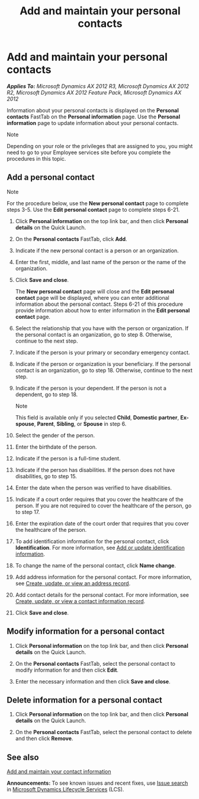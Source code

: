 ﻿---
title: Add and maintain your personal contacts
TOCTitle: Add and maintain your personal contacts
ms:assetid: 534116ba-9056-443d-856e-183aeb8a418e
ms:mtpsurl: https://technet.microsoft.com/en-us/library/Hh271534(v=AX.60)
ms:contentKeyID: 36384166
ms.date: 04/18/2014
mtps_version: v=AX.60
f1_keywords:
- HcmEPMyEmployeePersonalContactInfo
- HcmEPPersonalContactCreate
- HcmEPPersonalContactEdit
- HcmEPPersonalContactInfo
---

# Add and maintain your personal contacts 


_**Applies To:** Microsoft Dynamics AX 2012 R3, Microsoft Dynamics AX 2012 R2, Microsoft Dynamics AX 2012 Feature Pack, Microsoft Dynamics AX 2012_

Information about your personal contacts is displayed on the **Personal contacts** FastTab on the **Personal information** page. Use the **Personal information** page to update information about your personal contacts.


> [!NOTE]
> <P>Depending on your role or the privileges that are assigned to you, you might need to go to your Employee services site before you complete the procedures in this topic.</P>



## Add a personal contact


> [!NOTE]
> <P>For the procedure below, use the <STRONG>New personal contact</STRONG> page to complete steps 3-5. Use the <STRONG>Edit personal contact</STRONG> page to complete steps 6-21.</P>



1.  Click **Personal information** on the top link bar, and then click **Personal details** on the Quick Launch.

2.  On the **Personal contacts** FastTab, click **Add**.

3.  Indicate if the new personal contact is a person or an organization.

4.  Enter the first, middle, and last name of the person or the name of the organization.

5.  Click **Save and close**.
    
    The **New personal contact** page will close and the **Edit personal contact** page will be displayed, where you can enter additional information about the personal contact. Steps 6-21 of this procedure provide information about how to enter information in the **Edit personal contact** page.

6.  Select the relationship that you have with the person or organization. If the personal contact is an organization, go to step 8. Otherwise, continue to the next step.

7.  Indicate if the person is your primary or secondary emergency contact.

8.  Indicate if the person or organization is your beneficiary. If the personal contact is an organization, go to step 18. Otherwise, continue to the next step.

9.  Indicate if the person is your dependent. If the person is not a dependent, go to step 18.
    

    > [!NOTE]
    > <P>This field is available only if you selected <STRONG>Child</STRONG>, <STRONG>Domestic partner</STRONG>, <STRONG>Ex-spouse</STRONG>, <STRONG>Parent</STRONG>, <STRONG>Sibling</STRONG>, or <STRONG>Spouse</STRONG> in step 6.</P>



10. Select the gender of the person.

11. Enter the birthdate of the person.

12. Indicate if the person is a full-time student.

13. Indicate if the person has disabilities. If the person does not have disabilities, go to step 15.

14. Enter the date when the person was verified to have disabilities.

15. Indicate if a court order requires that you cover the healthcare of the person. If you are not required to cover the healthcare of the person, go to step 17.

16. Enter the expiration date of the court order that requires that you cover the healthcare of the person.

17. To add identification information for the personal contact, click **Identification**. For more information, see [Add or update identification information](add-or-update-identification-information.md).

18. To change the name of the personal contact, click **Name change**.

19. Add address information for the personal contact. For more information, see [Create, update, or view an address record](create-update-or-view-an-address-record.md).

20. Add contact details for the personal contact. For more information, see [Create, update, or view a contact information record](create-update-or-view-a-contact-information-record.md).

21. Click **Save and close**.

## Modify information for a personal contact

1.  Click **Personal information** on the top link bar, and then click **Personal details** on the Quick Launch.

2.  On the **Personal contacts** FastTab, select the personal contact to modify information for and then click **Edit**.

3.  Enter the necessary information and then click **Save and close**.

## Delete information for a personal contact

1.  Click **Personal information** on the top link bar, and then click **Personal details** on the Quick Launch.

2.  On the **Personal contacts** FastTab, select the personal contact to delete and then click **Remove**.

## See also

[Add and maintain your contact information](add-and-maintain-your-contact-information.md)

  
**Announcements:** To see known issues and recent fixes, use [Issue search](http://go.microsoft.com/fwlink/?linkid=389258) in [Microsoft Dynamics Lifecycle Services](http://go.microsoft.com/fwlink/?linkid=306505) (LCS).


